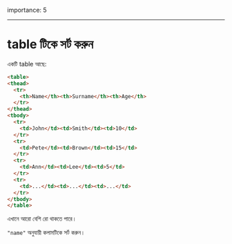 importance: 5

---

# table টিকে সর্ট করুন

একটি table আছে:

```html run
<table>
<thead>
  <tr>
    <th>Name</th><th>Surname</th><th>Age</th>
  </tr>
</thead>
<tbody>
  <tr>
    <td>John</td><td>Smith</td><td>10</td>
  </tr>
  <tr>
    <td>Pete</td><td>Brown</td><td>15</td>
  </tr>
  <tr>
    <td>Ann</td><td>Lee</td><td>5</td>
  </tr>
  <tr>
    <td>...</td><td>...</td><td>...</td>
  </tr>
</tbody>
</table>
```

এখানে আরো বেশি রো থাকতে পারে।

`"name"` অনুযায়ী কলামটিকে সর্ট করুন।
